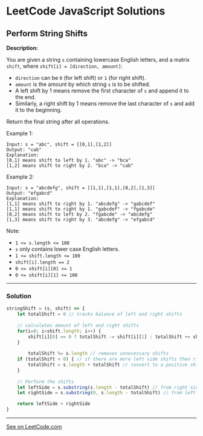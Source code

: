 # LeetCode JavaScript Solutions



## Perform String Shifts



**Description:**

You are given a string ```s``` containing lowercase English letters, and a matrix ```shift```, where ```shift[i] = [direction, amount]```:

- ```direction``` can be ```0``` (for left shift) or ```1``` (for right shift). 
- ```amount``` is the amount by which string ```s``` is to be shifted.
- A left shift by 1 means remove the first character of ```s``` and append it to the end.
- Similarly, a right shift by 1 means remove the last character of ```s``` and add it to the beginning.

Return the final string after all operations.

Example 1:
```
Input: s = "abc", shift = [[0,1],[1,2]]
Output: "cab"
Explanation: 
[0,1] means shift to left by 1. "abc" -> "bca"
[1,2] means shift to right by 2. "bca" -> "cab"
```

Example 2:

```
Input: s = "abcdefg", shift = [[1,1],[1,1],[0,2],[1,3]]
Output: "efgabcd"
Explanation:  
[1,1] means shift to right by 1. "abcdefg" -> "gabcdef"
[1,1] means shift to right by 1. "gabcdef" -> "fgabcde"
[0,2] means shift to left by 2. "fgabcde" -> "abcdefg"
[1,3] means shift to right by 3. "abcdefg" -> "efgabcd"
```

Note:

- ```1 <= s.length <= 100```
- ```s``` only contains lower case English letters.
- ```1 <= shift.length <= 100```
- ```shift[i].length == 2```
- ```0 <= shift[i][0] <= 1```
- ```0 <= shift[i][1] <= 100```
---


### Solution


```JavaScript
stringShift = (s, shift) => {
	let totalShift = 0 // tracks balance of left and right shifts
	
	// calculates amount of left and right shifts
	for(i=0; i<shift.length; i++) {
		shift[i][0] == 0 ? totalShift -= shift[i][1] : totalShift += shift[i][1]
	}
  
        totalShift %= s.length // removes unnecessary shifts
	if (totalShift < 0) { // if there are more left side shifts then right side shifts
		totalShift = s.length + totalShift // convert to a positive shift amount
	}
    
	// Perform the shifts
	let leftSide = s.substring(s.length - totalShift) // from right side of initial string
	let rightSide = s.substring(0, s.length - totalShift) // from left side of initial string

	return leftSide + rightSide
}
```

---


[See on LeetCode.com](https://leetcode.com/explore/featured/card/30-day-leetcoding-challenge/529/week-2/3299)
